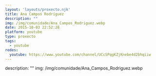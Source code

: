 ```yaml
---
layout: 'layouts/proxecto.njk'
title: Ana Campos Rodríguez
description: ""
img: /img/comunidade/Ana_Campos_Rodriguez.webp
date: 2015-10-03 22:52:28
platform: youtube
type: proxecto
tags:
  - youtube
redes:
  youtube: https://www.youtube.com/channel/UCcSPqgKZjKnebe4d2bhqiiw
---
```

description: ""
img: /img/comunidade/Ana_Campos_Rodriguez.webp
